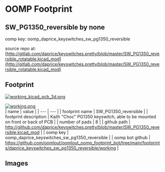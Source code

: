 # OOMP Footprint  
## SW_PG1350_reversible  by none  
  
oomp key: oomp_daprice_keyswitches_sw_pg1350_reversible  
  
source repo at: [http://gitlab.com/daprice/keyswitches.pretty/blob/master/SW_PG1350_reversible_rotatable.kicad_mod](http://gitlab.com/daprice/keyswitches.pretty/blob/master/SW_PG1350_reversible_rotatable.kicad_mod)  
## Footprint  
  
[![working_kicad_pcb_3d.png](working_kicad_pcb_3d_600.png)](working_kicad_pcb_3d.png)  
  
[![working.png](working_600.png)](working.png)  
| name | value | 
| --- | --- | 
| footprint name | SW_PG1350_reversible | 
| footprint description | Kailh "Choc" PG1350 keyswitch, able to be mounted on front or back of PCB | 
| number of pads | 8 | 
| github path | http://github.com/daprice/keyswitches.pretty/blob/master/SW_PG1350_reversible.kicad_mod | 
| oomp key | oomp_daprice_keyswitches_sw_pg1350_reversible | 
| oomp bot github | https://github.com/oomlout/oomlout_oomp_footprint_bot/tree/main/footprints/daprice_keyswitches_sw_pg1350_reversible/working | 
## Images  

